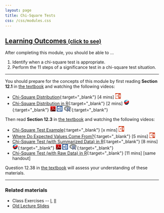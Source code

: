 ```yaml
---
layout: page
title: Chi-Square Tests
css: /css/modules.css
---
```


<div class="panel-group-ILOs">
  <div class="panel panel-default">
    <div class="panel-heading">
      <h2 class="panel-title">
        <a data-toggle="collapse" href="#ILOs">Learning Outcomes <small>(click to see)</small></a>
      </h2>
    </div>
    <div id="ILOs" class="panel-collapse collapse">
      <div class="panel-body">

<p>After completing this module, you should be able to ...</p>

<ol>
  <li> Identify when a chi-square test is appropriate.</li>
  <li> Perform the 11 steps of a significance test in a chi-square test situation.</li>
</ol>
      </div>
    </div>
  </div>
</div>

----

You should prepare for the concepts of this module by first reading **Section 12.1** in [the textbook](../../book/) and watching the following videos:

* [Chi-Square Distribution](https://vimeo.com/user45324800/chisqdist){:target="_blank"} [4 mins] [![PowerPoint](../../img/ppt.png)](PPT1.pptx)
* [Chi-Square Distribution in R](https://vimeo.com/user45324800/chisqdistribution){:target="_blank"} [2 mins] [![Web](../../img/web.png)](RHO1.html){:target="_blank"}  [![PDF](../../img/pdf.png)](RHO1.pdf) [![MSWord](../../img/word.png)](RHO1.docx)  [![R](../../img/Rlogo.png)](RHO1.R){:target="_blank"}

Then read **Section 12.3** in [the textbook](../../book/) and watching the following videos:

* [Chi-Square Test Example](https://vimeo.com/user45324800/chisqtest-ex1){:target="_blank"} [x mins] [![PowerPoint](../../img/ppt.png)](PPT2.pptx)
* [Where Do Expected Values Come From?](https://vimeo.com/user45324800/chisqtest-expvals){:target="_blank"} [5 mins] [![PowerPoint](../../img/ppt.png)](PPT2.pptx)
* [Chi-Square Test (with Summarized Data) in R](https://vimeo.com/user45324800/chisqsmrzd-ex1){:target="_blank"} [8 mins] [![Web](../../img/web.png)](RHO2.html){:target="_blank"}  [![PDF](../../img/pdf.png)](RHO2.pdf) [![MSWord](../../img/word.png)](RHO2.docx)  [![R](../../img/Rlogo.png)](RHO2.R){:target="_blank"}
* [Chi-Square Test (with Raw Data) in R](https://vimeo.com/user45324800/chisqraw-ex1){:target="_blank"} [11 mins] [same handout]
    
Question 12.38 in [the textbook](../../book/) will assess your understanding of these materials.

----

### Related materials

* Class Exercises -- [I](CE1.html), [II](CE2.html)
* [Old Lecture Slides](PPT_old.pptx)
